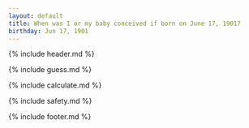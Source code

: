 ```yaml
---
layout: default
title: When was I or my baby conceived if born on June 17, 1901?
birthday: Jun 17, 1901
---
```


{% include header.md %}

{% include guess.md %}

{% include calculate.md %}

{% include safety.md %}

{% include footer.md %}



